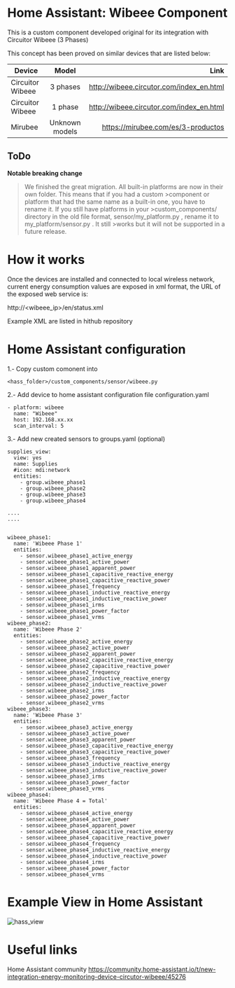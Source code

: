 # Home Assistant: Wibeee Component

This is a custom component developed original for its integration with Circuitor Wibeee (3 Phases)

This concept has been proved on similar devices that are listed below:

| Device        | Model           | Link  |
| ------------- |:-------------:| -----:|
|Circuitor Wibeee| 3 phases | http://wibeee.circutor.com/index_en.html |
|Circuitor Wibeee| 1 phase |  http://wibeee.circutor.com/index_en.html  |
|Mirubee| Unknown models |  https://mirubee.com/es/3-productos |

## ToDo


**Notable breaking change**
>
>We finished the great migration. All built-in platforms are now in their own folder. This means that if you had a custom >component or platform that had the same name as a built-in one, you have to rename it. If you still have platforms in your >custom_components/ directory in the old file format, sensor/my_platform.py , rename it to my_platform/sensor.py . It still >works but it will not be supported in a future release.
>


# How it works

Once the devices are installed and connected to local wireless network, current energy consumption values are exposed in xml format, the URL of the exposed web service is:

http://<wibeee_ip>/en/status.xml

Example XML are listed in hithub repository

# Home Assistant configuration

1.- Copy custom comonent into 
```
<hass_folder>/custom_components/sensor/wibeee.py
```

2.- Add device to home assistant configuration file configuration.yaml

```
- platform: wibeee
  name: "Wibeee"
  host: 192.168.xx.xx
  scan_interval: 5
```

3.- Add new created sensors to groups.yaml (optional)

```
supplies_view:
  view: yes
  name: Supplies
  #icon: mdi:network
  entities:
    - group.wibeee_phase1
    - group.wibeee_phase2
    - group.wibeee_phase3
    - group.wibeee_phase4

....
....


wibeee_phase1:
  name: 'Wibeee Phase 1'
  entities:
    - sensor.wibeee_phase1_active_energy
    - sensor.wibeee_phase1_active_power
    - sensor.wibeee_phase1_apparent_power
    - sensor.wibeee_phase1_capacitive_reactive_energy
    - sensor.wibeee_phase1_capacitive_reactive_power
    - sensor.wibeee_phase1_frequency
    - sensor.wibeee_phase1_inductive_reactive_energy
    - sensor.wibeee_phase1_inductive_reactive_power
    - sensor.wibeee_phase1_irms
    - sensor.wibeee_phase1_power_factor
    - sensor.wibeee_phase1_vrms
wibeee_phase2:
  name: 'Wibeee Phase 2'
  entities:
    - sensor.wibeee_phase2_active_energy
    - sensor.wibeee_phase2_active_power
    - sensor.wibeee_phase2_apparent_power
    - sensor.wibeee_phase2_capacitive_reactive_energy
    - sensor.wibeee_phase2_capacitive_reactive_power
    - sensor.wibeee_phase2_frequency
    - sensor.wibeee_phase2_inductive_reactive_energy
    - sensor.wibeee_phase2_inductive_reactive_power
    - sensor.wibeee_phase2_irms
    - sensor.wibeee_phase2_power_factor
    - sensor.wibeee_phase2_vrms
wibeee_phase3:
  name: 'Wibeee Phase 3'
  entities:
    - sensor.wibeee_phase3_active_energy
    - sensor.wibeee_phase3_active_power
    - sensor.wibeee_phase3_apparent_power
    - sensor.wibeee_phase3_capacitive_reactive_energy
    - sensor.wibeee_phase3_capacitive_reactive_power
    - sensor.wibeee_phase3_frequency
    - sensor.wibeee_phase3_inductive_reactive_energy
    - sensor.wibeee_phase3_inductive_reactive_power
    - sensor.wibeee_phase3_irms
    - sensor.wibeee_phase3_power_factor
    - sensor.wibeee_phase3_vrms
wibeee_phase4:
  name: 'Wibeee Phase 4 = Total'
  entities:
    - sensor.wibeee_phase4_active_energy
    - sensor.wibeee_phase4_active_power
    - sensor.wibeee_phase4_apparent_power
    - sensor.wibeee_phase4_capacitive_reactive_energy
    - sensor.wibeee_phase4_capacitive_reactive_power
    - sensor.wibeee_phase4_frequency
    - sensor.wibeee_phase4_inductive_reactive_energy
    - sensor.wibeee_phase4_inductive_reactive_power
    - sensor.wibeee_phase4_irms
    - sensor.wibeee_phase4_power_factor
    - sensor.wibeee_phase4_vrms
```

# Example View in Home Assistant


![hass_view](https://community-home-assistant-assets.s3.dualstack.us-west-2.amazonaws.com/original/3X/8/4/84825f0d8c1653e37be87c0ed4fa68d4832c8bc0.png "Example View in Home Assistant")



# Useful links

Home Assistant community
https://community.home-assistant.io/t/new-integration-energy-monitoring-device-circutor-wibeee/45276

